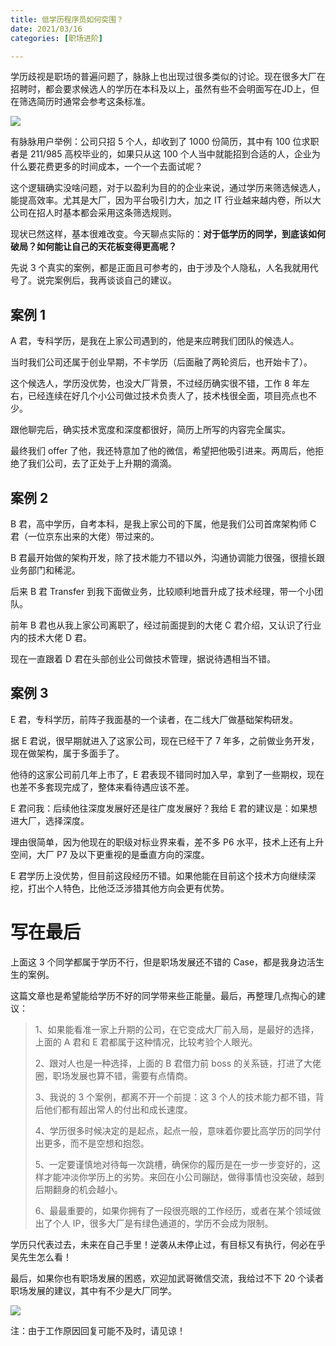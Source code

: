 ```yaml
---
title: 低学历程序员如何突围？
date: 2021/03/16
categories: [职场进阶]

---
```


学历歧视是职场的普遍问题了，脉脉上也出现过很多类似的讨论。现在很多大厂在招聘时，都会要求候选人的学历在本科及以上，虽然有些不会明面写在JD上，但在筛选简历时通常会参考这条标准。

<!-- more -->

![](https://oscimg.oschina.net/oscnet/26b2334c-689d-49f9-949b-1d67b2fb0252.jpg)

有脉脉用户举例：公司只招 5 个人，却收到了 1000 份简历，其中有 100 位求职者是 211/985 高校毕业的，如果只从这 100 个人当中就能招到合适的人，企业为什么要花费更多的时间成本，一个一个去面试呢？

这个逻辑确实没啥问题，对于以盈利为目的的企业来说，通过学历来筛选候选人，能提高效率。尤其是大厂，因为平台吸引力大，加之 IT 行业越来越内卷，所以大公司在招人时基本都会采用这条筛选规则。

现状已然这样，基本很难改变。今天聊点实际的：**对于低学历的同学，到底该如何破局？如何能让自己的天花板变得更高呢？**

先说 3 个真实的案例，都是正面且可参考的，由于涉及个人隐私，人名我就用代号了。说完案例后，我再谈谈自己的建议。

## 案例 1

A 君，专科学历，是我在上家公司遇到的，他是来应聘我们团队的候选人。

当时我们公司还属于创业早期，不卡学历（后面融了两轮资后，也开始卡了）。

这个候选人，学历没优势，也没大厂背景，不过经历确实很不错，工作 8 年左右，已经连续在好几个小公司做过技术负责人了，技术栈很全面，项目亮点也不少。

跟他聊完后，确实技术宽度和深度都很好，简历上所写的内容完全属实。

最终我们 offer 了他，我还特意加了他的微信，希望把他吸引进来。两周后，他拒绝了我们公司，去了正处于上升期的滴滴。

## 案例 2

B 君，高中学历，自考本科，是我上家公司的下属，他是我们公司首席架构师 C 君（一位京东出来的大佬）带过来的。

B 君最开始做的架构开发，除了技术能力不错以外，沟通协调能力很强，很擅长跟业务部门和稀泥。

后来 B 君 Transfer 到我下面做业务，比较顺利地晋升成了技术经理，带一个小团队。

前年 B 君也从我上家公司离职了，经过前面提到的大佬 C 君介绍，又认识了行业内的技术大佬 D 君。

现在一直跟着 D 君在头部创业公司做技术管理，据说待遇相当不错。

## 案例 3

E 君，专科学历，前阵子我面基的一个读者，在二线大厂做基础架构研发。

据 E 君说，很早期就进入了这家公司，现在已经干了 7 年多，之前做业务开发，现在做架构，属于多面手了。

他待的这家公司前几年上市了，E 君表现不错同时加入早，拿到了一些期权，现在也差不多套现完成了，整体来看待遇应该不差。

E 君问我：后续他往深度发展好还是往广度发展好？我给 E 君的建议是：如果想进大厂，选择深度。

理由很简单，因为他现在的职级对标业界来看，差不多 P6 水平，技术上还有上升空间，大厂 P7 及以下更重视的是垂直方向的深度。  

E 君学历上没优势，但目前这段经历不错。如果他能在目前这个技术方向继续深挖，打出个人特色，比他泛泛涉猎其他方向会更有优势。

# 写在最后

上面这 3 个同学都属于学历不行，但是职场发展还不错的 Case，都是我身边活生生的案例。

这篇文章也是希望能给学历不好的同学带来些正能量。最后，再整理几点掏心的建议：

> 1、如果能看准一家上升期的公司，在它变成大厂前入局，是最好的选择，上面的 A 君和 E 君都属于这种情况，比较考验个人眼光。
> 
> 2、跟对人也是一种选择，上面的 B 君借力前 boss 的关系链，打进了大佬圈，职场发展也算不错，需要有点情商。
> 
> 3、我说的 3 个案例，都离不开一个前提：这 3 个人的技术能力都不错，背后他们都有超出常人的付出和成长速度。  
> 
> 4、学历很多时候决定的是起点，起点一般，意味着你要比高学历的同学付出更多，而不是空想和抱怨。
> 
> 5、一定要谨慎地对待每一次跳槽，确保你的履历是在一步一步变好的，这样才能冲淡你学历上的劣势。来回在小公司蹦跶，做得事情也没突破，越到后期翻身的机会越小。
> 
> 6、最最重要的，如果你拥有了一段很亮眼的工作经历，或者在某个领域做出了个人 IP，很多大厂是有绿色通道的，学历不会成为限制。

学历只代表过去，未来在自己手里！逆袭从未停止过，有目标又有执行，何必在乎吴先生怎么看！

最后，如果你也有职场发展的困惑，欢迎加武哥微信交流，我给过不下 20 个读者职场发展的建议，其中有不少是大厂同学。

![](https://oscimg.oschina.net/oscnet/d1e095a8-9dbf-470f-83ad-1783a8030741.jpg)

注：由于工作原因回复可能不及时，请见谅！